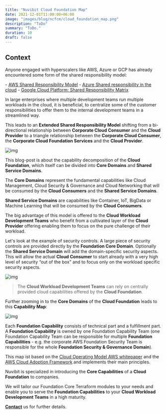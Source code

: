 ```yaml
---
title: "Nuvibit Cloud Foundation Map"
date: 2021-12-01T11:00:00+06:00
image: "images/blog/ncfcm/cloud_foundation_map.png"
description: "ToDo"
summary: "ToDo."
duration: 10
draft: false
---
```

## Context

Anyone engaged with hyperscalers like AWS, Azure or GCP has already encountered some form of the shared responsibility model:

\- [AWS Shared Responsibility Model](https://aws.amazon.com/compliance/shared-responsibility-model/?nc1=h_ls 'AWS Shared Responsibility Model Website')
\- [Azure Shared responsibility in the cloud](https://docs.microsoft.com/en-us/azure/security/fundamentals/shared-responsibility 'Azure Shared responsibility in the cloud Website')
\- [Google Cloud Platform: Shared Responsibility Matrix](https://services.google.com/fh/files/misc/gcp_pci_srm__apr_2019.pdf 'Google Cloud Platform: Shared Responsibility Matrix Whitepaper')

In large enterprises where multiple development teams run multiple workloads in the cloud, it is beneficial, to centralize some of the customer responsibilities to offer them to the internal development teams in a streamlined way.

This leads to an **Extended Shared Responsibility Model** shifting from a bi-directional relationship between **Corporate Cloud Consumer** and the **Cloud Provider** to a triangle relationship between the **Corporate Cloud Consumer**, the **Corporate Cloud Foundation Services** and the **Cloud Provider**. 


![img](images/blog/ncfcm/extended_srm.png)

This blog-post is about the capability decomposition of the **Cloud Foundation**, which itself can be divided into **Core Domains** and **Shared Service Domains**. 

The **Core Domains** represent the fundamental capabilities like Cloud Management, Cloud Security & Governance and Cloud Networking that will be consumed by the **Cloud Consumers** and the **Shared Service Domains**.

**Shared Service Domains** are capabilities like Container, IoT, BigData or Machine Learning that will be consumed by the **Cloud Consumers**.
  

The big advantage of this model is offered to the **Cloud Workload Development Teams** who benefit from a cultivated layer of the **Cloud Provider** offering enabling them to focus on the pure challenge of their workload. 

Let's look at the example of security controls. A large piece of security controls are provided directly by the **Foundation Core Domain**. Optionally the **Shared Service Domain** will add the domain-specific security aspects. This will allow the actual **Cloud Consumer** to start already with a very high level of security “out of the box” and to focus only on the workload specific security aspects.

![img](images/blog/ncfcm/sample_security.png)

> The **Cloud Workload Development Teams** can rely on centrally provided cloud capabilities offered by the **Cloud Foundation**.


Further zooming in to the **Core Domains** of the **Cloud Foundation** leads to this **Capability Map**:

![img](images/blog/ncfcm/cloud_capability_map.png)

Each **Foundation Capability** consists of technical part and a fulfillment part. A **Foundation Capability** is owned by one Foundation Capability Team (one Foundation Capability Team can be responsible for multiple **Foundation Capabilities** - e.g. the corporate AWS Foundation Security Team is responsible for the whole **Foundation Security & Governance Domain**).

This map ist based on the [Cloud Operating Model AWS whitepaper](https://d1.awsstatic.com/whitepapers/building-a-cloud-operating-model.pdf 'AWS Whitepaper') and the [AWS Cloud Adoption Framework](https://docs.aws.amazon.com/whitepapers/latest/overview-aws-cloud-adoption-framework/foundational-capabilities.html) and implements their main principles.

Nuvibit is specialized in introducing the **Core Capabilities** of a **Cloud Foundation** to companies.

We will tailor our Foundation Core Terraform modules to your needs and enable you to serve the **Foundation Capabilities** to your **Cloud Workload Development Teams** in a high maturity.

**[Contact](/contact/ 'Contact us for more information!')** us for further details.